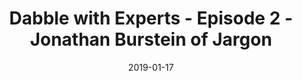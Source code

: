 ---
date: 2019-01-17
title: Dabble with Experts - Episode 2 - Jonathan Burstein of Jargon
video_id: I8qqQQ_W4XQ
description: Using the Jargon SDK to localize Alexa Skills for multiple languages with Jonathan Burstein
categories:
  - Amazon-Alexa
resources:
  - name: Source code
    link: https://github.com/skilltemplates/
  - name: Dabble Lab
    link: https://dabblelab.com
type: Video
set: dabble-with-experts
set_order: 2
---